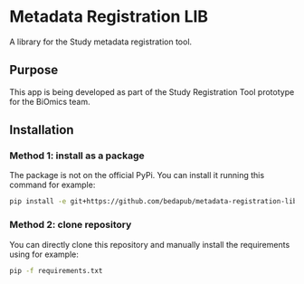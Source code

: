 # Metadata Registration LIB
A library for the Study metadata registration tool.

## Purpose
This app is being developed as part of the Study Registration Tool prototype for the BiOmics team.

## Installation

### Method 1: install as a package
The package is not on the official PyPi. You can install it running this command for example:
```bash
pip install -e git+https://github.com/bedapub/metadata-registration-lib.git@master#egg=metadata_registration_lib
```

### Method 2: clone repository
You can directly clone this repository and manually install the requirements using for example:
```bash
pip -f requirements.txt
```